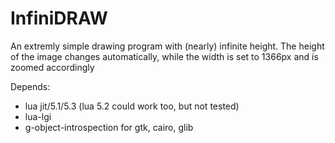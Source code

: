 # InfiniDRAW

An extremly simple drawing program with (nearly) infinite height.
The height of the image changes automatically, while the width is set to 1366px and is zoomed accordingly

Depends:
* lua jit/5.1/5.3 (lua 5.2 could work too, but not tested)
* lua-lgi
* g-object-introspection for gtk, cairo, glib

